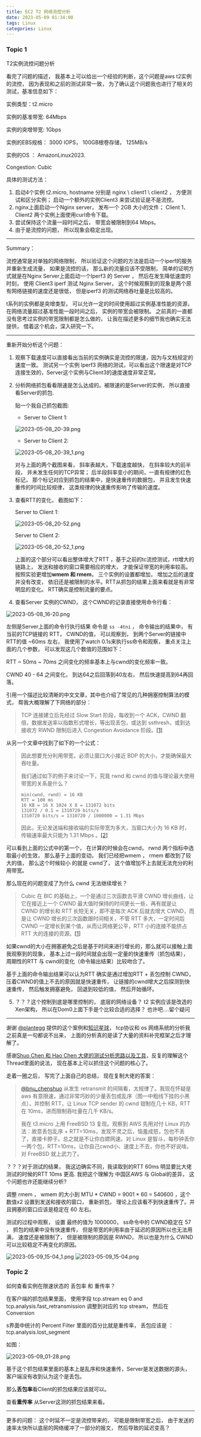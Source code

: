 ```yaml
---
title: EC2 T2 网络流控分析
date: 2023-05-09 01:34:00
tags: Linux
categories: Linux
---
```


### Topic 1 

T2实例流控问题分析

看完了问题的描述， 我基本上可以给出一个经验的判断，这个问题是aws t2实例的流控， 因为表现和之前的测试非常一致， 为了确认这个问题我也进行了相关的测试，基准信息如下：

实例类型：t2.micro

实例的基准带宽: 64Mbps

实例的突增带宽: 1Gbps

实例的EBS规格： 3000 IOPS， 100GB根卷存储， 125MB/s

实例的OS ： AmazonLinux2023. 

Congestion: Cubic

具体的测试方法：

1. 启动4个实例  t2.micro, hostname 分别是 nginx \ client1 \ client2 ， 方便测试和区分实例； 启动一个额外的实例Client3 来尝试验证是不是流控。
2. nginx上面启动一个Nginx server， 发布一个 2GB 大小的文件； Client 1、 Client2 两个实例上面使用curl命令下载。
3. 尝试保持这个流量一段时间之后， 带宽会被限制到64 Mbps。
4. 由于是流控的问题， 所以现象会稳定出现。

---

Summary： 

  流控通常是对单独的网络限制， 所以验证这个问题的方法是启动一个iperf的服务并重新生成流量， 如果是流控的话， 那么新的流量应该不受限制， 简单的证明方式就是在Nginx Server上面启动一个Iperf3 的 Server ， 然后在发生降低速度的时刻， 使用 Client3 iperf 测试 Nginx Server， 这个时候观察到的现象是两个原有网络链接的速度还是很低， 但是iperf3 的测试网络吞吐量是比较高的。

t系列的实例都是突增类型， 可以允许一定的时间使用超过实例基准性能的资源， 在网络流量超过基准性能一段时间之后， 实例的带宽会被限制。 之前真的一直都没有思考过实例的带宽限制都是怎么做的， 让我在描述更多的细节我也确实无法提供， 借着这个机会，深入研究一下。

---

重新开始分析这个问题： 

1. 观察下载速度可以直接看出当前的实例确实是流控的限速，因为与文档规定的速度一致。 测试另一个实例 Iperf3 网络的测试，可以看出这个限速是对TCP连接生效的，Server这个实例与Client3的速度速度非常正常。

2. 分析网络抓包看看限速是怎么达成的。被限速的是Server的实例， 所以直接看Server的抓包.

   贴一个我自己抓包截图:

   - Server to Client 1:

   ![2023-05-08_20-39.png](https://s2.loli.net/2023/05/08/WDAdY2RIxu9lPoF.png)

   - Server to Client 2:

   ![2023-05-08_20-39_1.png](https://s2.loli.net/2023/05/08/WPR62JiBQ4ktlbh.png)

   对与上面的两个截图来看， 斜率表越大，下载速度越快， 在斜率较大的前半段， 并未发生任何的TCP异常； 后半段斜率变小的期间，一直有规律的红色标记， 那个标记对应到抓包的结果中，是快速重传的数据包， 并且发生快速重传的时间比较规律， 这类规律的快速重传影响了传输的速度。

3. 查看RTT的变化， 截图如下： 

   Server to Client 1: 

   ![2023-05-08_20-52.png](https://s2.loli.net/2023/05/08/YUZSvzAGq1PwnsF.png)

   Server to Client 2:

   ![2023-05-08_20-52_1.png](https://s2.loli.net/2023/05/08/7TfVQMUIghqarCx.png)

   上面的这个部分可以看出整体增大了RTT ，基于之前的tc流控测试，rtt增大的链路上， 发送和接收的窗口需要相应的增大， 才能保证带宽的利用率较高。 按照实验更增加**wmem 和 rmem**， 三个实例的设置都增加， 增加之后的速度并没有改变， 依旧还是被限制的水平。RTT从抓包的结果上面来看就是有非常明显的变化。 RTT确实是控制流量的要点。

4.  查看Server 实例的CWND， 这个CWND的记录直接使用命令行看：

   ![2023-05-08_16-20.png](https://s2.loli.net/2023/05/08/3eGPAKtZ9RdBHUE.png)

   左侧是Server上面的命令行执行结果 命令是 `ss -4tni` ， 命令输出的结果中， 有当前的TCP链接的 RTT， CWND的值， 可以观察到， 到两个Server的链接中RTT的值 ~60ms 左右， 我使用了watch 0.1s来执行ss命令和观察， 重点关注上面的几个参数， 可以发现这几个数值的范围如下：

   RTT ~ 50ms ~ 70ms 之间变化的频率基本上与cwnd的变化频率一致。

   CWND 40 - 64 之间变化， 到达64之后回落到40左右， 然后快速提高到64再回落。

   引用一个描述比较清晰的中文文章，其中也介绍了常见的几种拥塞控制算法的模式， 帮我大概理解了下网络的部分： 

   >TCP 连接建立后先经过 Slow Start 阶段，每收到一个 ACK，CWND 翻倍，数据发送率以指数形式增长，等出现丢包，或达到 ssthresh，或到达接收方 RWND 限制后进入 Congestion Avoidance 阶段。[[1]](https://zhuanlan.zhihu.com/p/142618130?utm_id=0)

   从另一个文章中找到了如下的一个公式： 

   > 因此想要充分利用带宽，必须让窗口大小接近 BDP 的大小，才能确保最大吞吐量。
   >
   > 我们通过如下的例子来讨论一下，究竟 rwnd 和 cwnd 的值与理论最大使用带宽的关系是什么？
   >
   >     min(cwnd, rwnd) = 16 KB
   >     RTT = 100 ms
   >     16 KB = 16 X 1024 X 8 = 131072 bits
   >     131072 / 0.1 = 1310720 bits/s
   >     1310720 bits/s = 1310720 / 1000000 = 1.31 Mbps
   >
   > 因此，无论发送端和接收端的实际带宽为多大，当窗口大小为 16 KB 时，传输速率最大只能为 1.31 Mbps 。[[2]](https://blog.csdn.net/lingshengxiyou/article/details/130210354)

   可以看到上面的公式中的第一个， 在计算的时候会在cwnd， rwnd 两个指标中选取最小的生效， 那么基于上面的变动， 我们已经把wmem ， rmem 都改到了较大的值， 那么这个时候较小 的就是 cwnd了， 这个值增加不上去就无法充分的利用带宽。

   那么现在的问题变成了为什么 cwnd 无法继续增长？

   > Cubic 在 BIC 的基础上，一个是通过三次函数去平滑 CWND 增长曲线，让它在接近上一个  CWND 最大值时保持的时间更长一些，再有就是让 CWND 的增长和 RTT 长短无关，即不是每次 ACK 后就去增大 CWND，而是让  CWND 增长的三次函数跟时间相关，不管 RTT 多大，一定时间后 CWND 一定增长到某个值，从而让网络更公平，RTT 小的连接不能挤占  RTT 大的连接的资源。[[1]](https://zhuanlan.zhihu.com/p/142618130?utm_id=0)

   如果cwnd的大小在拥塞避免之后是基于时间来进行增长的，那么就可以接触上面我观察到的现象， 基本上过一段时间就会出现一定量的快速重传（抓包结果）， 周期性的RTT 与 cwnd的变化（命令输出结果）比较吻合了。

   基于上面的命令输出结果可以认为RTT 确实是通过增加RTT + 丢包控制 CWND， 压着CWND的值上不去的原因就是快速重传， 让链接的cwnd增大之后探测到快速重传， 然后触发拥塞避免， 回退到较低的值， 然后开始循环。

5. ？？？这个控制到底是哪里控制的， 底层的网络设备？ t2 实例应该是改造的Xen架构， 所以在Dom0上面下手是个比较合适的选择？ 也许吧....留个疑问

---

谢谢 [@plantegg](https://twitter.com/plantegg) 提供的这个案例和[知识星球](https://public.zsxq.com/groups/15552551584552.html)， tcp协议和 os 网络系统的分析我之前真是一句都说不出来， 上面的分析真的是读了大量的资料补完框架之后才理解了。

感谢[Shuo Chen 和 Hao Chen 大佬的测试分析思路以及工具](https://twitter.com/bnu_chenshuo/status/1654867295452397569)，反复的理解这个Thread里面的说法， 现在基本上可以抓住这个问题的核心了。 

走着一圈之后， 写完了上面自己的总结， 现在复制大佬的答案： 

> [@bnu_chenshuo](https://twitter.com/haoel/status/1654654583149563904) 从发生 retransmit 的间隔看，太规律了。我现在怀疑是 aws 有意限速，通过非常巧妙的少量丢包或乱序（图一中粗线下挂的小黑点），并控制 RTT，让 Linux TCP sender 的 cwnd 钳制在几十 KB，RTT 在 10ms，进而限制吞吐量在几千 KB/s。
>
> 我在 t3.micro 上用 FreeBSD 13 复现。观察到 AWS 先用对付 Linux 的办法：故意丢包乱序 + RTT=10ms，发现不灵之后，恼羞成怒，包也不丢了，直接卡脖子。总之就是不让你白嫖网速。对 Linux 是智斗，每秒钟丢你一两个包，RTT=10ms，让你自己cwnd小、速度上不去，你也不好说啥。对 FreeBSD 就上武力了。

？？？对于测试的结果， 我这边确实不同，我读取到的RTT 60ms 明显要比大佬测试的时候的RTT 10ms 更高. 我把这个理解为 中国区AWS 与 Global的差异， 这个问题也许还能继续分析?



调整 rmem ， wmem 的大小到 MTU * CWND = 9001 * 60 = 540600 ，这个数值x2 设置到发送和接收的窗口， 重新抓包， 理论上应该看不到快速重传了。并且拥塞的窗口应该是稳定在 60 左右。 

测试的过程中观察， 设置 最终的值为 1000000， ss命令中的 CWND稳定在 57 ， 抓包的结果中没有快速重传， 但是带宽的利用率由于延迟的原因所以也无法用满， 速度还是被限制了， 但是被限制的原因是 RWND， 所以也是为什么 CWND可以比较稳定不再变化的原因。

![2023-05-09_15-04_1.png](https://s2.loli.net/2023/05/09/B9y1vpEAQ7nDUrc.png)
![2023-05-09_15-04.png](https://s2.loli.net/2023/05/09/o4SgzJrtXf5wixe.png)



### Topic 2

如何查看实例在限速状态的 丢包率 和 重传率？ 

在客户端的抓包结果里面， 使用字段 tcp.stream eq 0 and tcp.analysis.fast_retransmission 调整到对应的 tcp stream， 然后在Conversion

s界面中统计的 Percent Filter 里面的百分比就是重传率， 丢包应该是 ： tcp.analysis.lost_segment

如图：

![2023-05-09_01-28.png](https://s2.loli.net/2023/05/09/EziyN9YQBHxZSmk.png)

基于这个抓包结果里面的基本上是乱序和快速重传，Server是发送数据的源头， 客户端没有收到认为这个是丢包。

那么**丢包率**看Client的抓包结果应该就可以。 

查看**重传率** 从Server这测的抓包结果来看。 

---

更多的问题： 这个时延不一定是流控带来的， 可能是限制带宽之后， 由于发送的速率太快所以底层的网络缓冲了一部分的报文， 然后导致的延迟变高？
